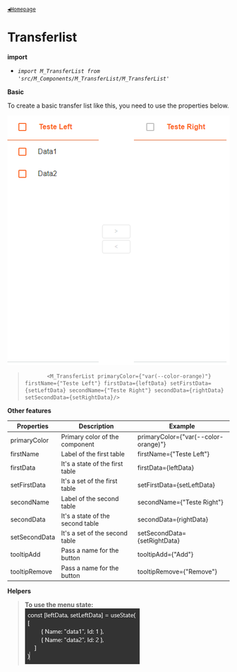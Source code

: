 [`◀️Homepage`](../../../README.md)

# **Transferlist** 


**import**
- *`import M_TransferList from 'src/M_Components/M_TransferList/M_TransferList'`*

**Basic**

To create a basic transfer list like this, you need to use the properties below.

![Alt text](../../../public/README/images/TransferList.png)
>            <M_TransferList primaryColor={"var(--color-orange)"} firstName={"Teste Left"} firstData={leftData} setFirstData={setLeftData} secondName={"Teste Right"} secondData={rightData} setSecondData={setRightData}/>

**Other features**

| Properties 	| Description                          	| Example                  	|
|------------	|--------------------------------------	|--------------------------	|
| primaryColor  | Primary color of the component	    | primaryColor={"var(--color-orange)"}	    |
| firstName     | Label of the first table      | firstName={"Teste Left"}             |
| firstData  	| It's a state of the first table      | firstData={leftData}        |
| setFirstData  | It's a set of the first table | setFirstData={setLeftData}    |
| secondName    | Label of the second table         | secondName={"Teste Right"}     |
| secondData    | It's a state of the second table        | secondData={rightData}     |
| setSecondData | It's a set of the second table       | setSecondData={setRightData}     |
| tooltipAdd    | Pass a name for the button        | tooltipAdd={"Add"}     |
| tooltipRemove | Pass a name for the button        | tooltipRemove={"Remove"}     |


**Helpers**

> <b>To use the menu state:</b> <br>
> ![Alt text](../../../public/README/images/TransferListState.png)